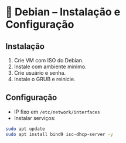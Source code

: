 
# 🐧 Debian – Instalação e Configuração

## Instalação
1. Crie VM com ISO do Debian.
2. Instale com ambiente mínimo.
3. Crie usuário e senha.
4. Instale o GRUB e reinicie.

## Configuração
- IP fixo em `/etc/network/interfaces`
- Instalar serviços:
```bash
sudo apt update
sudo apt install bind9 isc-dhcp-server -y
```
